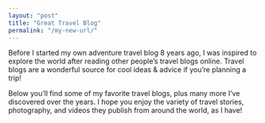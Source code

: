 ```yaml
---
layout: "post"
title: "Great Travel Blog"
permalink: "/my-new-url/"
---
```


Before I started my own adventure travel blog 8 years ago, I was inspired to explore the world after reading other people’s travel blogs online. Travel blogs are a wonderful source for cool ideas & advice if you’re planning a trip!

Below you’ll find some of my favorite travel blogs, plus many more I’ve discovered over the years. I hope you enjoy the variety of travel stories, photography, and videos they publish from around the world, as I have!